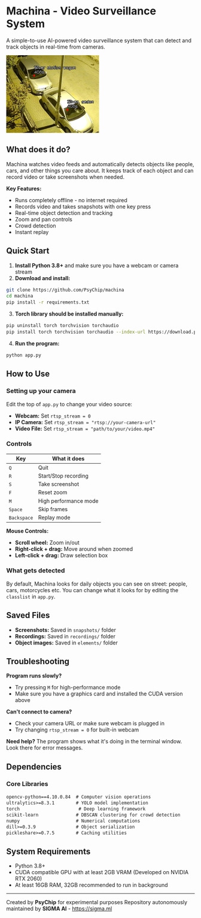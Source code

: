 # Machina - Video Surveillance System

A simple-to-use AI-powered video surveillance system that can detect and track objects in real-time from cameras.

![Demo Screenshot](demo.png)

## What does it do?

Machina watches video feeds and automatically detects objects like people, cars, and other things you care about. It keeps track of each object and can record video or take screenshots when needed.

**Key Features:**
- Runs completely offline - no internet required
- Records video and takes snapshots with one key press
- Real-time object detection and tracking
- Zoom and pan controls
- Crowd detection
- Instant replay

## Quick Start

1. **Install Python 3.8+** and make sure you have a webcam or camera stream
2. **Download and install:**
```bash
git clone https://github.com/PsyChip/machina
cd machina
pip install -r requirements.txt
```

3. **Torch library should be installed manually:**
```bash
pip uninstall torch torchvision torchaudio
pip install torch torchvision torchaudio --index-url https://download.pytorch.org/whl/cu118
```

4. **Run the program:**
```bash
python app.py
```

## How to Use

### Setting up your camera
Edit the top of `app.py` to change your video source:
- **Webcam:** Set `rtsp_stream = 0`
- **IP Camera:** Set `rtsp_stream = "rtsp://your-camera-url"`
- **Video File:** Set `rtsp_stream = "path/to/your/video.mp4"`

### Controls

| Key | What it does |
|-----|--------------|
| `Q` | Quit |
| `R` | Start/Stop recording |
| `S` | Take screenshot |
| `F` | Reset zoom |
| `M` | High performance mode |
| `Space` | Skip frames |
| `Backspace` | Replay mode |

**Mouse Controls:**
- **Scroll wheel:** Zoom in/out
- **Right-click + drag:** Move around when zoomed
- **Left-click + drag:** Draw selection box

### What gets detected
By default, Machina looks for daily objects you can see on street: people, cars, motorcycles etc.
You can change what it looks for by editing the `classlist` in `app.py`.

## Saved Files

- **Screenshots:** Saved in `snapshots/` folder
- **Recordings:** Saved in `recordings/` folder
- **Object images:** Saved in `elements/` folder

## Troubleshooting

**Program runs slowly?**
- Try pressing `M` for high-performance mode
- Make sure you have a graphics card and installed the CUDA version above

**Can't connect to camera?**
- Check your camera URL or make sure webcam is plugged in
- Try changing `rtsp_stream = 0` for built-in webcam

**Need help?**
The program shows what it's doing in the terminal window. Look there for error messages.

## Dependencies

### Core Libraries
```
opencv-python==4.10.0.84  # Computer vision operations
ultralytics>=8.3.1        # YOLO model implementation
torch                      # Deep learning framework
scikit-learn              # DBSCAN clustering for crowd detection
numpy                     # Numerical computations
dill>=0.3.9               # Object serialization
pickleshare>=0.7.5        # Caching utilities
```

## System Requirements

- Python 3.8+
- CUDA compatible GPU with at least 2GB VRAM (Developed on NVIDIA RTX 2060)
- At least 16GB RAM, 32GB recommended to run in background
---

Created by **PsyChip** for experimental purposes
Repository autonomously maintained by **SIGMA AI** - https://sigma.ml